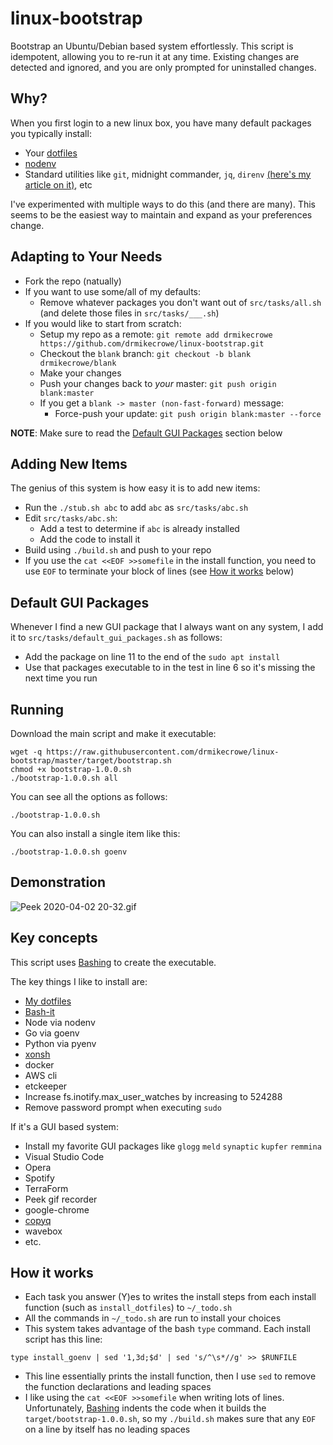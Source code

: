 # linux-bootstrap

Bootstrap an Ubuntu/Debian based system effortlessly. This script is idempotent, allowing you to re-run it at any time. Existing changes are detected and ignored, and you are only prompted for uninstalled changes.

## Why?

When you first login to a new linux box, you have many default packages you typically install:

- Your [dotfiles](https://github.com/drmikecrowe/dotphiles)
- [nodenv](https://github.com/nodenv/nodenv)
- Standard utilities like `git`, midnight commander, `jq`, `direnv` [(here's my article on it)](https://dev.to/drmikecrowe/direnv-take-control-of-your-development-environment-1dk), etc

I've experimented with multiple ways to do this (and there are many). This seems to be the easiest way to maintain and expand as your preferences change.

## Adapting to Your Needs

- Fork the repo (natually)
- If you want to use some/all of my defaults:
  - Remove whatever packages you don't want out of `src/tasks/all.sh` (and delete those files in `src/tasks/___.sh`)
- If you would like to start from scratch:
  - Setup my repo as a remote: `git remote add drmikecrowe https://github.com/drmikecrowe/linux-bootstrap.git`
  - Checkout the `blank` branch: `git checkout -b blank drmikecrowe/blank`
  - Make your changes
  - Push your changes back to _your_ master: `git push origin blank:master`
  - If you get a `blank -> master (non-fast-forward)` message:
    - Force-push your update: `git push origin blank:master --force`

**NOTE**: Make sure to read the [Default GUI Packages](#default-gui-packages) section below

## Adding New Items

The genius of this system is how easy it is to add new items:

- Run the `./stub.sh abc` to add `abc` as `src/tasks/abc.sh`
- Edit `src/tasks/abc.sh`:
  - Add a test to determine if `abc` is already installed
  - Add the code to install it
- Build using `./build.sh` and push to your repo
- If you use the `cat <<EOF >>somefile` in the install function, you need to use `EOF` to terminate your block of lines (see [How it works](#how-it-works) below)

## Default GUI Packages

Whenever I find a new GUI package that I always want on any system, I add it to `src/tasks/default_gui_packages.sh` as follows:

- Add the package on line 11 to the end of the `sudo apt install`
- Use that packages executable to in the test in line 6 so it's missing the next time you run

## Running

Download the main script and make it executable:

```
wget -q https://raw.githubusercontent.com/drmikecrowe/linux-bootstrap/master/target/bootstrap.sh
chmod +x bootstrap-1.0.0.sh
./bootstrap-1.0.0.sh all
```

You can see all the options as follows:

```
./bootstrap-1.0.0.sh
```

You can also install a single item like this:

```
./bootstrap-1.0.0.sh goenv
```

## Demonstration

![Peek 2020-04-02 20-32.gif](https://github.com/drmikecrowe/linux-bootstrap/blob/master/resources/Peek%202020-04-02%2020-32.gif)

## Key concepts

This script uses [Bashing](https://github.com/xsc/bashing) to create the executable.

The key things I like to install are:

- [My dotfiles](https://github.com/drmikecrowe/dotphiles.git)
- [Bash-it](https://github.com/Bash-it/bash-it.git)
- Node via nodenv
- Go via goenv
- Python via pyenv
- [xonsh](https://xon.sh)
- docker
- AWS cli
- etckeeper
- Increase fs.inotify.max_user_watches by increasing to 524288
- Remove password prompt when executing `sudo`

If it's a GUI based system:

- Install my favorite GUI packages like `glogg` `meld` `synaptic` `kupfer` `remmina`
- Visual Studio Code
- Opera
- Spotify
- TerraForm
- Peek gif recorder
- google-chrome
- [copyq](https://hluk.github.io/CopyQ/)
- wavebox
- etc.

## How it works

- Each task you answer (Y)es to writes the install steps from each install function (such as `install_dotfiles`) to `~/_todo.sh`
- All the commands in `~/_todo.sh` are run to install your choices
- This system takes advantage of the bash `type` command. Each install script has this line:

```
type install_goenv | sed '1,3d;$d' | sed 's/^\s*//g' >> $RUNFILE
```

- This line essentially prints the install function, then I use `sed` to remove the function declarations and leading spaces
- I like using the `cat <<EOF >>somefile` when writing lots of lines. Unfortunately, [Bashing](https://github.com/xsc/bashing) indents the code when it builds the `target/bootstrap-1.0.0.sh`, so my `./build.sh` makes sure that any `EOF` on a line by itself has no leading spaces
